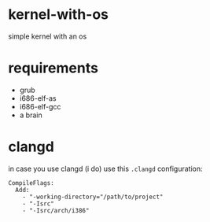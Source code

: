 # kernel-with-os

simple kernel with an os

# requirements

- grub <br>
- i686-elf-as <br>
- i686-elf-gcc <br>
- a brain

# clangd

in case you use clangd (i do) use this `.clangd` configuration:

```
CompileFlags:
  Add:
    - "-working-directory="/path/to/project"
    - "-Isrc"
    - "-Isrc/arch/i386"
```
